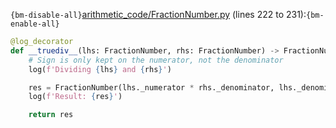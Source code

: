 `{bm-disable-all}`[arithmetic_code/FractionNumber.py](arithmetic_code/FractionNumber.py) (lines 222 to 231):`{bm-enable-all}`

```python
@log_decorator
def __truediv__(lhs: FractionNumber, rhs: FractionNumber) -> FractionNumber:
    # Sign is only kept on the numerator, not the denominator
    log(f'Dividing {lhs} and {rhs}')

    res = FractionNumber(lhs._numerator * rhs._denominator, lhs._denominator * rhs._numerator)
    log(f'Result: {res}')

    return res
```